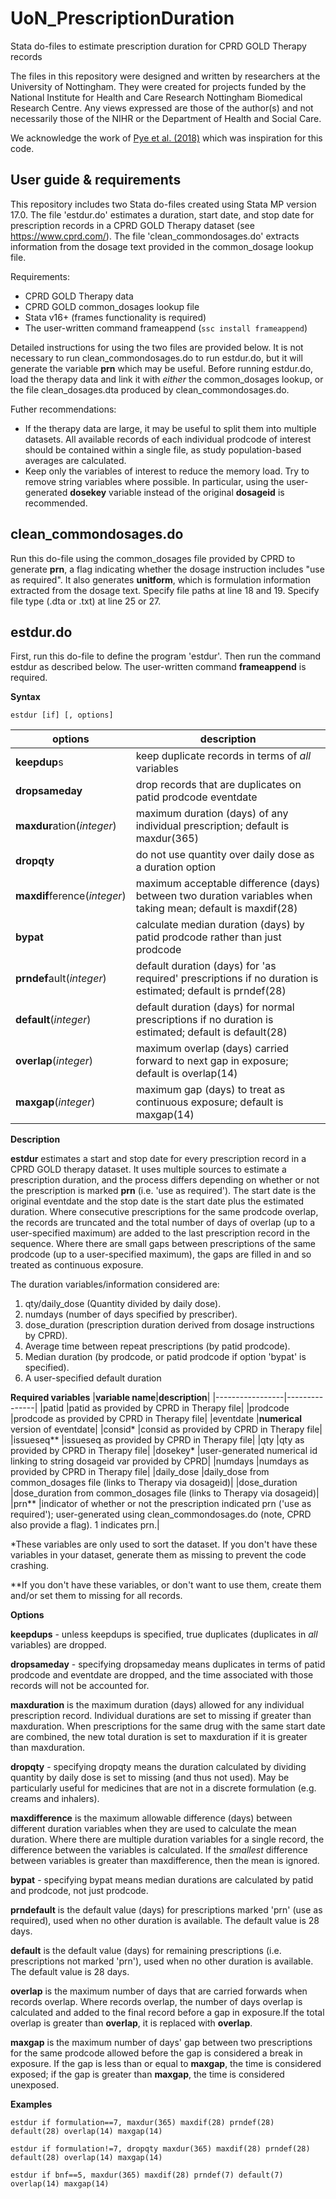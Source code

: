 # UoN_PrescriptionDuration
Stata do-files to estimate prescription duration for CPRD GOLD Therapy records

The files in this repository were designed and written by researchers at the University of Nottingham. They were created for projects funded by the National Institute for Health and Care Research Nottingham Biomedical Research Centre. Any views expressed are those of the author(s) and not necessarily those of the NIHR or the Department of Health and Social Care.

We acknowledge the work of [Pye et al. (2018)](https://doi.org/10.1002/pds.4440) which was inspiration for this code.


## User guide & requirements
This repository includes two Stata do-files created using Stata MP version 17.0. The file 'estdur.do' estimates a duration, start date, and stop date for prescription records in a CPRD GOLD Therapy dataset (see https://www.cprd.com/). The file 'clean_commondosages.do' extracts information from the dosage text provided in the common_dosage lookup file.

Requirements:
* CPRD GOLD Therapy data
* CPRD GOLD common_dosages lookup file
* Stata v16+ (frames functionality is required)
* The user-written command frameappend (`ssc install frameappend`)

Detailed instructions for using the two files are provided below. It is not necessary to run clean_commondosages.do to run estdur.do, but it will generate the variable **prn** which may be useful. Before running estdur.do, load the therapy data and link it with _either_ the common_dosages lookup, or the file clean_dosages.dta produced by clean_commondosages.do. 

Futher recommendations:
* If the therapy data are large, it may be useful to split them into multiple datasets. All available records of each individual prodcode of interest should be contained within a single file, as study population-based averages are calculated.
* Keep only the variables of interest to reduce the memory load. Try to remove string variables where possible. In particular, using the user-generated **dosekey** variable instead of the original **dosageid** is recommended.


## clean_commondosages.do
Run this do-file using the common_dosages file provided by CPRD to generate **prn**, a flag indicating whether the dosage instruction includes "use as required". It also generates **unitform**, which is formulation information extracted from the dosage text. Specify file paths at line 18 and 19. Specify file type (.dta or .txt) at line 25 or 27.


## estdur.do
First, run this do-file to define the program 'estdur'. Then run the command estdur as described below. The user-written command **frameappend** is required. 

**Syntax**

`estdur [if] [, options]`

|**options**                 |**description**|
|----------------------------|---------------|
|**keepdup**s                |keep duplicate records in terms of _all_ variables|
|**dropsameday**             |drop records that are duplicates on patid prodcode eventdate|
|**maxdur**ation(_integer_)  |maximum duration (days) of any individual prescription; default is maxdur(365)|
|**dropqty**                 |do not use quantity over daily dose as a duration option|
|**maxdif**ference(_integer_)|maximum acceptable difference (days) between two duration variables when taking mean; default is maxdif(28)|
|**bypat**                   |calculate median duration (days) by patid prodcode rather than just prodcode|
|**prndef**ault(_integer_)   |default duration (days) for 'as required' prescriptions if no duration is estimated; default is prndef(28)|
|**default**(_integer_)      |default duration (days) for normal prescriptions if no duration is estimated; default is default(28)|
|**overlap**(_integer_)      |maximum overlap (days) carried forward to next gap in exposure; default is overlap(14)|
|**maxgap**(_integer_)       |maximum gap (days) to treat as continuous exposure; default is maxgap(14)|

**Description**

**estdur** estimates a start and stop date for every prescription record in a CPRD GOLD therapy dataset. It uses multiple sources to estimate a prescription duration, and the process differs depending on whether or not the prescription is marked **prn** (i.e. 'use as required'). The start date is the original eventdate and the stop date is the start date plus the estimated duration. Where consecutive prescriptions for the same prodcode overlap, the records are truncated and the total number of days of overlap (up to a user-specified maximum) are added to the last prescription record in the sequence. Where there are small gaps between prescriptions of the same prodcode (up to a user-specified maximum), the gaps are filled in and so treated as continuous exposure. 

The duration variables/information considered are:
1. qty/daily_dose (Quantity divided by daily dose).
2. numdays (number of days specified by prescriber).
3. dose_duration (prescription duration derived from dosage instructions by CPRD).
4. Average time between repeat prescriptions (by patid prodcode).
5. Median duration (by prodcode, or patid prodcode if option 'bypat' is specified).
6. A user-specified default duration

**Required variables**
|**variable name**|**description**|
|-----------------|---------------|
|patid            |patid as provided by CPRD in Therapy file|
|prodcode         |prodcode as provided by CPRD in Therapy file|
|eventdate        |**numerical** version of eventdate|
|consid*          |consid as provided by CPRD in Therapy file|
|issueseq**       |issueseq as provided by CPRD in Therapy file|
|qty              |qty as provided by CPRD in Therapy file|
|dosekey*         |user-generated numerical id linking to string dosageid var provided by CPRD|
|numdays          |numdays as provided by CPRD in Therapy file|
|daily_dose       |daily_dose from common_dosages file (links to Therapy via dosageid)|
|dose_duration    |dose_duration from common_dosages file (links to Therapy via dosageid)|
|prn**            |indicator of whether or not the prescription indicated prn ('use as required'); user-generated using clean_commondosages.do (note, CPRD also provide a flag). 1 indicates prn.|

*These variables are only used to sort the dataset. If you don't have these variables in your dataset, generate them as missing to prevent the code crashing.

**If you don't have these variables, or don't want to use them, create them and/or set them to missing for all records.


**Options**

**keepdups**	- unless keepdups is specified, true duplicates (duplicates in _all_ variables) are dropped. 

**dropsameday**	- specifying dropsameday means duplicates in terms of patid prodcode and eventdate are dropped, and the time associated with those records will not be accounted for.

**maxduration**	is the maximum duration (days) allowed for any individual prescription record. Individual durations are set to missing if greater than maxduration. When prescriptions for the same drug with the same start date are combined, the new total duration is set to maxduration if it is greater than maxduration. 

**dropqty**	- specifying dropqty means the duration calculated by dividing quantity by daily dose is set to missing (and thus not used). May be particularly useful for medicines that are not in a discrete formulation (e.g. creams and inhalers).

**maxdifference** is the maximum allowable difference (days) between different duration variables when they are used to calculate the mean duration. Where there are multiple duration variables for a single record, the difference between the variables is calculated. If the _smallest_ difference between variables is greater than maxdifference, then the mean is ignored.

**bypat** - specifying bypat means median durations are calculated by patid and prodcode, not just prodcode.

**prndefault** is the default value (days) for prescriptions marked 'prn' (use as required), used when no other duration is available. The default value is 28 days.

**default** is the default value (days) for remaining prescriptions (i.e. prescriptions not marked 'prn'), used when no other duration is available. The default value is 28 days.

**overlap** is the maximum number of days that are carried forwards when records overlap. Where records overlap, the number of days overlap is calculated and added to the final record before a gap in exposure.If the total overlap is greater than **overlap**, it is replaced with **overlap**.

**maxgap** is the maximum number of days' gap between two prescriptions for the same prodcode allowed before the gap is considered a break in exposure. If the gap is less than or equal to **maxgap**, the time is considered exposed; if the gap is greater than **maxgap**, the time is considered unexposed.


**Examples**

`estdur if formulation==7, maxdur(365) maxdif(28) prndef(28) default(28) overlap(14) maxgap(14)`

`estdur if formulation!=7, dropqty maxdur(365) maxdif(28) prndef(28) default(28) overlap(14) maxgap(14)`

`estdur if bnf==5, maxdur(365) maxdif(28) prndef(7) default(7) overlap(14) maxgap(14)`
